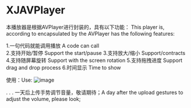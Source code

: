 # XJAVPlayer
  本播放器是根据AVPlayer进行封装的，具有以下功能：
  This player is, according to encapsulated by the AVPlayer has the following features:

1.一句代码就能调用播放  A code can call
</br>
2.支持开始/暂停  Support the start/pause
3.支持放大/缩小  Support/contracts
4.支持随屏幕旋转 Support with the screen rotation
5.支持拖拽进度 Support drag and drop process
6.时间显示 Time to show

使用：Use:
![image](https://github.com/xjlove/XJAVPlayer/blob/master/屏幕快照%202016-09-05%20下午5.08.17.png)

.
.
.
一天后上传手势调节音量，敬请期待；A day after the upload gestures to adjust the volume, please look;
